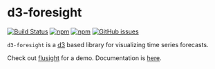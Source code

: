 # d3-foresight

[![Build Status](https://img.shields.io/travis/reichlab/d3-foresight/master.svg?style=flat-square)](https://travis-ci.org/reichlab/d3-foresight)
[![npm](https://img.shields.io/npm/v/d3-foresight.svg?style=flat-square)](https://www.npmjs.com/package/d3-foresight)
[![npm](https://img.shields.io/npm/l/d3-foresight.svg?style=flat-square)](https://www.npmjs.com/package/d3-foresight)
[![GitHub issues](https://img.shields.io/github/issues/reichlab/d3-foresight.svg?style=flat-square)](https://github.com/reichlab/d3-foresight/issues)

`d3-foresight` is a [d3](https://github.com/d3/d3) based library for visualizing
time series forecasts.

Check out [flusight](http://reichlab.io/flusight) for a demo. Documentation is
[here](http://reichlab.io/d3-foresight).
